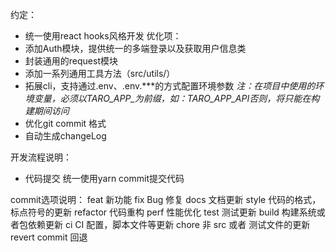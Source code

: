 约定：
- 统一使用react hooks风格开发
优化项：
- 添加Auth模块，提供统一的多端登录以及获取用户信息类
- 封装通用的request模块
- 添加一系列通用工具方法（src/utils/）
- 拓展cli，支持通过.env、.env.***的方式配置环境参数
*注：在项目中使用的环境变量，必须以TARO_APP_为前缀，如：TARO_APP_API否则，将只能在构建期间访问*
- 优化git commit 格式
- 自动生成changeLog

开发流程说明：
- 代码提交 统一使用yarn commit提交代码

commit选项说明：
feat 新功能
fix Bug 修复
docs 文档更新
style 代码的格式，标点符号的更新
refactor 代码重构
perf 性能优化
test 测试更新
build 构建系统或者包依赖更新
ci CI 配置，脚本文件等更新
chore 非 src 或者 测试文件的更新
revert commit 回退